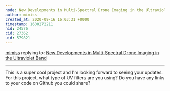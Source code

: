 ```yaml
---
node: New Developments in Multi-Spectral Drone Imaging in the Ultraviolet Band
author: mimiss
created_at: 2020-09-16 16:03:31 +0000
timestamp: 1600272211
nid: 24576
cid: 27362
uid: 579821
---
```




[mimiss](../profile/mimiss) replying to: [New Developments in Multi-Spectral Drone Imaging in the Ultraviolet Band](../notes/ektopyrotic/09-14-2020/new-developments-in-multi-spectral-drone-imaging-in-the-ultraviolet-band)

----
This is a super cool project and I'm looking forward to seeing your updates.
For this project, what type of UV filters are you using?
Do you have any links to your code on Github you could share?